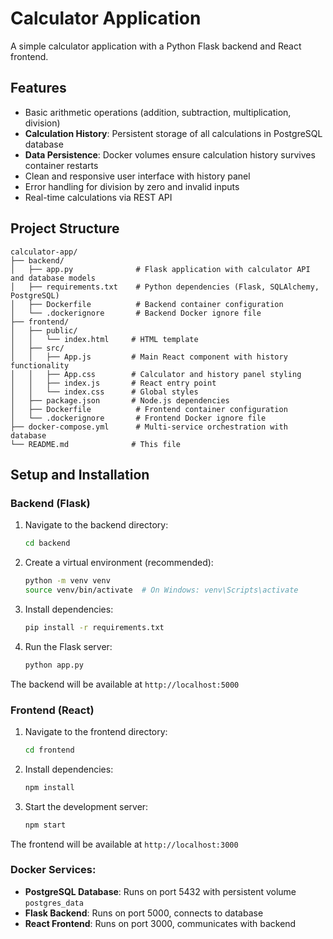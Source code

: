 # Calculator Application

A simple calculator application with a Python Flask backend and React frontend.

## Features

- Basic arithmetic operations (addition, subtraction, multiplication, division)
- **Calculation History**: Persistent storage of all calculations in PostgreSQL database
- **Data Persistence**: Docker volumes ensure calculation history survives container restarts
- Clean and responsive user interface with history panel
- Error handling for division by zero and invalid inputs
- Real-time calculations via REST API

## Project Structure

```
calculator-app/
├── backend/
│   ├── app.py              # Flask application with calculator API and database models
│   ├── requirements.txt    # Python dependencies (Flask, SQLAlchemy, PostgreSQL)
│   ├── Dockerfile          # Backend container configuration
│   └── .dockerignore       # Backend Docker ignore file
├── frontend/
│   ├── public/
│   │   └── index.html     # HTML template
│   ├── src/
│   │   ├── App.js         # Main React component with history functionality
│   │   ├── App.css        # Calculator and history panel styling
│   │   ├── index.js       # React entry point
│   │   └── index.css      # Global styles
│   ├── package.json       # Node.js dependencies
│   ├── Dockerfile          # Frontend container configuration
│   └── .dockerignore       # Frontend Docker ignore file
├── docker-compose.yml      # Multi-service orchestration with database
└── README.md              # This file
```

## Setup and Installation

### Backend (Flask)

1. Navigate to the backend directory:
   ```bash
   cd backend
   ```

2. Create a virtual environment (recommended):
   ```bash
   python -m venv venv
   source venv/bin/activate  # On Windows: venv\Scripts\activate
   ```

3. Install dependencies:
   ```bash
   pip install -r requirements.txt
   ```

4. Run the Flask server:
   ```bash
   python app.py
   ```

The backend will be available at `http://localhost:5000`

### Frontend (React)

1. Navigate to the frontend directory:
   ```bash
   cd frontend
   ```

2. Install dependencies:
   ```bash
   npm install
   ```

3. Start the development server:
   ```bash
   npm start
   ```

The frontend will be available at `http://localhost:3000`

### Docker Services:
- **PostgreSQL Database**: Runs on port 5432 with persistent volume `postgres_data`
- **Flask Backend**: Runs on port 5000, connects to database
- **React Frontend**: Runs on port 3000, communicates with backend
